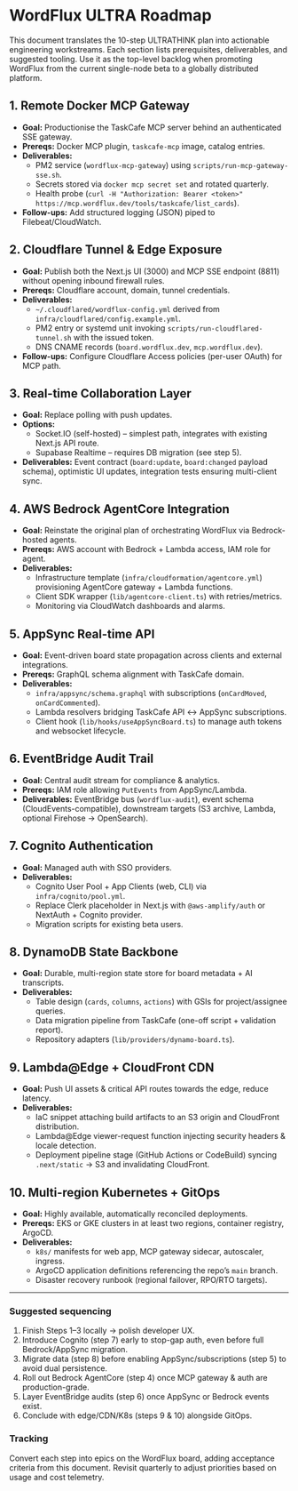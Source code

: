 # WordFlux ULTRA Roadmap

This document translates the 10-step ULTRATHINK plan into actionable engineering workstreams. Each section lists prerequisites, deliverables, and suggested tooling. Use it as the top-level backlog when promoting WordFlux from the current single-node beta to a globally distributed platform.

## 1. Remote Docker MCP Gateway

- **Goal:** Productionise the TaskCafe MCP server behind an authenticated SSE gateway.
- **Prereqs:** Docker MCP plugin, `taskcafe-mcp` image, catalog entries.
- **Deliverables:**
  - PM2 service (`wordflux-mcp-gateway`) using `scripts/run-mcp-gateway-sse.sh`.
  - Secrets stored via `docker mcp secret set` and rotated quarterly.
  - Health probe (`curl -H "Authorization: Bearer <token>" https://mcp.wordflux.dev/tools/taskcafe/list_cards`).
- **Follow-ups:** Add structured logging (JSON) piped to Filebeat/CloudWatch.

## 2. Cloudflare Tunnel & Edge Exposure

- **Goal:** Publish both the Next.js UI (3000) and MCP SSE endpoint (8811) without opening inbound firewall rules.
- **Prereqs:** Cloudflare account, domain, tunnel credentials.
- **Deliverables:**
  - `~/.cloudflared/wordflux-config.yml` derived from `infra/cloudflared/config.example.yml`.
  - PM2 entry or systemd unit invoking `scripts/run-cloudflared-tunnel.sh` with the issued token.
  - DNS CNAME records (`board.wordflux.dev`, `mcp.wordflux.dev`).
- **Follow-ups:** Configure Cloudflare Access policies (per-user OAuth) for MCP path.

## 3. Real-time Collaboration Layer

- **Goal:** Replace polling with push updates.
- **Options:**
  - Socket.IO (self-hosted) – simplest path, integrates with existing Next.js API route.
  - Supabase Realtime – requires DB migration (see step 5).
- **Deliverables:** Event contract (`board:update`, `board:changed` payload schema), optimistic UI updates, integration tests ensuring multi-client sync.

## 4. AWS Bedrock AgentCore Integration

- **Goal:** Reinstate the original plan of orchestrating WordFlux via Bedrock-hosted agents.
- **Prereqs:** AWS account with Bedrock + Lambda access, IAM role for agent.
- **Deliverables:**
  - Infrastructure template (`infra/cloudformation/agentcore.yml`) provisioning AgentCore gateway + Lambda functions.
  - Client SDK wrapper (`lib/agentcore-client.ts`) with retries/metrics.
  - Monitoring via CloudWatch dashboards and alarms.

## 5. AppSync Real-time API

- **Goal:** Event-driven board state propagation across clients and external integrations.
- **Prereqs:** GraphQL schema alignment with TaskCafe domain.
- **Deliverables:**
  - `infra/appsync/schema.graphql` with subscriptions (`onCardMoved`, `onCardCommented`).
  - Lambda resolvers bridging TaskCafe API ↔ AppSync subscriptions.
  - Client hook (`lib/hooks/useAppSyncBoard.ts`) to manage auth tokens and websocket lifecycle.

## 6. EventBridge Audit Trail

- **Goal:** Central audit stream for compliance & analytics.
- **Prereqs:** IAM role allowing `PutEvents` from AppSync/Lambda.
- **Deliverables:** EventBridge bus (`wordflux-audit`), event schema (CloudEvents-compatible), downstream targets (S3 archive, Lambda, optional Firehose → OpenSearch).

## 7. Cognito Authentication

- **Goal:** Managed auth with SSO providers.
- **Deliverables:**
  - Cognito User Pool + App Clients (web, CLI) via `infra/cognito/pool.yml`.
  - Replace Clerk placeholder in Next.js with `@aws-amplify/auth` or NextAuth + Cognito provider.
  - Migration scripts for existing beta users.

## 8. DynamoDB State Backbone

- **Goal:** Durable, multi-region state store for board metadata + AI transcripts.
- **Deliverables:**
  - Table design (`cards`, `columns`, `actions`) with GSIs for project/assignee queries.
  - Data migration pipeline from TaskCafe (one-off script + validation report).
  - Repository adapters (`lib/providers/dynamo-board.ts`).

## 9. Lambda@Edge + CloudFront CDN

- **Goal:** Push UI assets & critical API routes towards the edge, reduce latency.
- **Deliverables:**
  - IaC snippet attaching build artifacts to an S3 origin and CloudFront distribution.
  - Lambda@Edge viewer-request function injecting security headers & locale detection.
  - Deployment pipeline stage (GitHub Actions or CodeBuild) syncing `.next/static` → S3 and invalidating CloudFront.

## 10. Multi-region Kubernetes + GitOps

- **Goal:** Highly available, automatically reconciled deployments.
- **Prereqs:** EKS or GKE clusters in at least two regions, container registry, ArgoCD.
- **Deliverables:**
  - `k8s/` manifests for web app, MCP gateway sidecar, autoscaler, ingress.
  - ArgoCD application definitions referencing the repo’s `main` branch.
  - Disaster recovery runbook (regional failover, RPO/RTO targets).

---

### Suggested sequencing

1. Finish Steps 1–3 locally → polish developer UX.
2. Introduce Cognito (step 7) early to stop-gap auth, even before full Bedrock/AppSync migration.
3. Migrate data (step 8) before enabling AppSync/subscriptions (step 5) to avoid dual persistence.
4. Roll out Bedrock AgentCore (step 4) once MCP gateway & auth are production-grade.
5. Layer EventBridge audits (step 6) once AppSync or Bedrock events exist.
6. Conclude with edge/CDN/K8s (steps 9 & 10) alongside GitOps.

### Tracking

Convert each step into epics on the WordFlux board, adding acceptance criteria from this document. Revisit quarterly to adjust priorities based on usage and cost telemetry.

